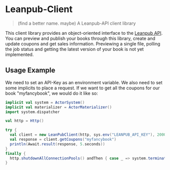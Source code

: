 # Leanpub-Client
> (find a better name. maybe) A Leanpub-API client library

This client library provides an object-oriented interface to the [Leanpub API](https://leanpub.com/help/api).
You can preview and publish your books through this library, create and update coupons and get sales information.
Previewing a single file, polling the job status and getting the latest version of your book is not yet implemented.

## Usage Example

We need to set an API-Key as an environment variable. We also need to set some implicits to place a request.
If we want to get all the coupons for our book "myfancybook", we would do it like so:

```scala
implicit val system = ActorSystem()
implicit val materializer = ActorMaterializer()
import system.dispatcher

val http = Http()

try {
  val client = new LeanPubClient(http, sys.env("LEANPUB_API_KEY"), 2000.millis)
  val response = client.getCoupons("myfancybook")
  println(Await.result(response, 5.seconds))
}
finally {
  http.shutdownAllConnectionPools() andThen { case _ => system.terminate() }
}
```



